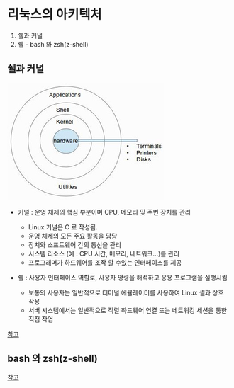 # 리눅스의 아키텍처 
1. 쉘과 커널
2. 쉘 - bash 와 zsh(z-shell)

## 쉘과 커널
![](./image/architecture.jpg)

* 커널 : 운영 체제의 핵심 부분이며 CPU, 메모리 및 주변 장치를 관리
  *  Linux 커널은 C 로 작성됨.
  *  운영 체제의 모든 주요 활동을 담당
    *  장치와 소프트웨어 간의 통신을 관리 
    *  시스템 리소스 (예 : CPU 시간, 메모리, 네트워크…)를 관리
    *  프로그래머가 하드웨어를 조작 할 수있는 인터페이스를 제공

* 쉘 : 사용자 인터페이스 역할로, 사용자 명령을 해석하고 응용 프로그램을 실행시킴
  * 보통의 사용자는 일반적으로 터미널 에뮬레이터를 사용하여 Linux 셸과 상호 작용
  * 서버 시스템에서는 일반적으로 직렬 하드웨어 연결 또는 네트워킹 세션을 통한 직접 작업

[참고](https://srinisbook.com/linux-tutorial/introduction/)

## bash 와 zsh(z-shell)



[참고](https://dev.to/jasmin/a-brief-difference-between-zsh-and-bash-5ebp)
